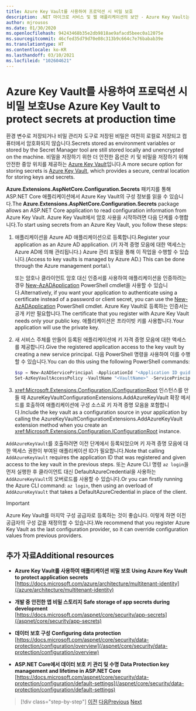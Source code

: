 ```yaml
---
title: Azure Key Vault를 사용하여 프로덕션 시 비밀 보호
description: .NET 마이크로 서비스 및 웹 애플리케이션의 보안 - Azure Key Vault는 관리자가 완전히 제어하는 애플리케이션 비밀을 처리하는 뛰어난 방법입니다. 개발자가 처리하지 않고도 관리자가 개발 값을 할당하고 철회할 수도 있습니다.
author: mjrousos
ms.date: 01/30/2020
ms.openlocfilehash: 94243468b35e2db9818ae9afacd5beec0a12075e
ms.sourcegitcommit: 46cfed35d79d70e08c313b9c664c7e76babab39e
ms.translationtype: HT
ms.contentlocale: ko-KR
ms.lasthandoff: 03/10/2021
ms.locfileid: "102604621"
---
```

# <a name="use-azure-key-vault-to-protect-secrets-at-production-time"></a><span data-ttu-id="f0b6a-104">Azure Key Vault를 사용하여 프로덕션 시 비밀 보호</span><span class="sxs-lookup"><span data-stu-id="f0b6a-104">Use Azure Key Vault to protect secrets at production time</span></span>

<span data-ttu-id="f0b6a-105">환경 변수로 저장되거나 비밀 관리자 도구로 저장된 비밀은 여전히 로컬로 저장되고 컴퓨터에서 암호화되지 않습니다.</span><span class="sxs-lookup"><span data-stu-id="f0b6a-105">Secrets stored as environment variables or stored by the Secret Manager tool are still stored locally and unencrypted on the machine.</span></span> <span data-ttu-id="f0b6a-106">비밀을 저장하기 위한 더 안전한 옵션은 키 및 비밀을 저장하기 위해 안전한 중앙 위치를 제공하는 [Azure Key Vault](https://azure.microsoft.com/services/key-vault/)입니다.</span><span class="sxs-lookup"><span data-stu-id="f0b6a-106">A more secure option for storing secrets is [Azure Key Vault](https://azure.microsoft.com/services/key-vault/), which provides a secure, central location for storing keys and secrets.</span></span>

<span data-ttu-id="f0b6a-107">**Azure.Extensions.AspNetCore.Configuration.Secrets** 패키지를 통해 ASP.NET Core 애플리케이션에서 Azure Key Vault의 구성 정보를 읽을 수 있습니다.</span><span class="sxs-lookup"><span data-stu-id="f0b6a-107">The **Azure.Extensions.AspNetCore.Configuration.Secrets** package allows an ASP.NET Core application to read configuration information from Azure Key Vault.</span></span> <span data-ttu-id="f0b6a-108">Azure Key Vault에서 암호 사용을 시작하려면 다음 단계를 수행합니다.</span><span class="sxs-lookup"><span data-stu-id="f0b6a-108">To start using secrets from an Azure Key Vault, you follow these steps:</span></span>

1. <span data-ttu-id="f0b6a-109">애플리케이션을 Azure AD 애플리케이션으로 등록합니다.</span><span class="sxs-lookup"><span data-stu-id="f0b6a-109">Register your application as an Azure AD application.</span></span> <span data-ttu-id="f0b6a-110">(키 자격 증명 모음에 대한 액세스는 Azure AD에 의해 관리됩니다.) Azure 관리 포털을 통해 이 작업을 수행할 수 있습니다.</span><span class="sxs-lookup"><span data-stu-id="f0b6a-110">(Access to key vaults is managed by Azure AD.) This can be done through the Azure management portal.</span></span>\

   <span data-ttu-id="f0b6a-111">또는 암호나 클라이언트 암호 대신 인증서를 사용하여 애플리케이션을 인증하려는 경우 [New-AzADApplication](/powershell/module/az.resources/new-azadapplication) PowerShell cmdlet을 사용할 수 있습니다.</span><span class="sxs-lookup"><span data-stu-id="f0b6a-111">Alternatively, if you want your application to authenticate using a certificate instead of a password or client secret, you can use the [New-AzADApplication](/powershell/module/az.resources/new-azadapplication) PowerShell cmdlet.</span></span> <span data-ttu-id="f0b6a-112">Azure Key Vault로 등록하는 인증서는 공개 키만 필요합니다.</span><span class="sxs-lookup"><span data-stu-id="f0b6a-112">The certificate that you register with Azure Key Vault needs only your public key.</span></span> <span data-ttu-id="f0b6a-113">애플리케이션은 프라이빗 키를 사용합니다.</span><span class="sxs-lookup"><span data-stu-id="f0b6a-113">Your application will use the private key.</span></span>

2. <span data-ttu-id="f0b6a-114">새 서비스 주체를 만들어 등록된 애플리케이션에 키 자격 증명 모음에 대한 액세스를 제공합니다.</span><span class="sxs-lookup"><span data-stu-id="f0b6a-114">Give the registered application access to the key vault by creating a new service principal.</span></span> <span data-ttu-id="f0b6a-115">다음 PowerShell 명령을 사용하여 이를 수행할 수 있습니다.</span><span class="sxs-lookup"><span data-stu-id="f0b6a-115">You can do this using the following PowerShell commands:</span></span>

   ```powershell
   $sp = New-AzADServicePrincipal -ApplicationId "<Application ID guid>"
   Set-AzKeyVaultAccessPolicy -VaultName "<VaultName>" -ServicePrincipalName $sp.ServicePrincipalNames[0] -PermissionsToSecrets all -ResourceGroupName "<KeyVault Resource Group>"
   ```

3. <span data-ttu-id="f0b6a-116"><xref:Microsoft.Extensions.Configuration.IConfigurationRoot> 인스턴스를 만들 때 AzureKeyVaultConfigurationExtensions.AddAzureKeyVault 확장 메서드를 호출하여 애플리케이션에 구성 소스로 키 자격 증명 모음을 포함합니다.</span><span class="sxs-lookup"><span data-stu-id="f0b6a-116">Include the key vault as a configuration source in your application by calling the AzureKeyVaultConfigurationExtensions.AddAzureKeyVault extension method when you create an <xref:Microsoft.Extensions.Configuration.IConfigurationRoot> instance.</span></span>

<span data-ttu-id="f0b6a-117">`AddAzureKeyVault`를 호출하려면 이전 단계에서 등록되었으며 키 자격 증명 모음에 대한 액세스 권한이 부여된 애플리케이션 ID가 필요합니다.</span><span class="sxs-lookup"><span data-stu-id="f0b6a-117">Note that calling `AddAzureKeyVault` requires the application ID that was registered and given access to the key vault in the previous steps.</span></span> <span data-ttu-id="f0b6a-118">또는 Azure CLI 명령 `az login`을 먼저 실행한 후 클라이언트 대신 DefaultAzureCredential을 사용하는 `AddAzureKeyVault`의 오버로드를 사용할 수 있습니다.</span><span class="sxs-lookup"><span data-stu-id="f0b6a-118">Or you can firstly running the Azure CLI command: `az login`, then using an overload of `AddAzureKeyVault` that takes a DefaultAzureCredential in place of the client.</span></span>

> [!IMPORTANT]
> <span data-ttu-id="f0b6a-119">Azure Key Vault를 마지막 구성 공급자로 등록하는 것이 좋습니다. 이렇게 하면 이전 공급자의 구성 값을 재정의할 수 있습니다.</span><span class="sxs-lookup"><span data-stu-id="f0b6a-119">We recommend that you register Azure Key Vault as the last configuration provider, so it can override configuration values from previous providers.</span></span>

## <a name="additional-resources"></a><span data-ttu-id="f0b6a-120">추가 자료</span><span class="sxs-lookup"><span data-stu-id="f0b6a-120">Additional resources</span></span>

- <span data-ttu-id="f0b6a-121">**Azure Key Vault를 사용하여 애플리케이션 비밀 보호** </span><span class="sxs-lookup"><span data-stu-id="f0b6a-121">**Using Azure Key Vault to protect application secrets** </span></span>\
  [https://docs.microsoft.com/azure/architecture/multitenant-identity](/azure/architecture/multitenant-identity)

- <span data-ttu-id="f0b6a-122">**개발 중 안전한 앱 비밀 스토리지** </span><span class="sxs-lookup"><span data-stu-id="f0b6a-122">**Safe storage of app secrets during development** </span></span>\
  [https://docs.microsoft.com/aspnet/core/security/app-secrets](/aspnet/core/security/app-secrets)

- <span data-ttu-id="f0b6a-123">**데이터 보호 구성** </span><span class="sxs-lookup"><span data-stu-id="f0b6a-123">**Configuring data protection** </span></span>\
  [https://docs.microsoft.com/aspnet/core/security/data-protection/configuration/overview](/aspnet/core/security/data-protection/configuration/overview)

- <span data-ttu-id="f0b6a-124">**ASP.NET Core에서 데이터 보호 키 관리 및 수명** </span><span class="sxs-lookup"><span data-stu-id="f0b6a-124">**Data Protection key management and lifetime in ASP.NET Core** </span></span>\
  [https://docs.microsoft.com/aspnet/core/security/data-protection/configuration/default-settings](/aspnet/core/security/data-protection/configuration/default-settings)

>[!div class="step-by-step"]
><span data-ttu-id="f0b6a-125">[이전](developer-app-secrets-storage.md)
>[다음](../key-takeaways.md)</span><span class="sxs-lookup"><span data-stu-id="f0b6a-125">[Previous](developer-app-secrets-storage.md)
[Next](../key-takeaways.md)</span></span>
